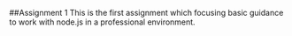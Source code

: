 ##Assignment 1
  This is the first assignment which focusing basic guidance to work with node.js in a professional environment.